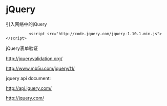 # jQuery
引入网络中的jQuery

              <script src="http://code.jquery.com/jquery-1.10.1.min.js"></script>

jQuery表单验证

http://jqueryvalidation.org/

http://www.mb5u.com/jquery/f1/

jquery api document:

http://api.jquery.com/

http://jquery.com/
